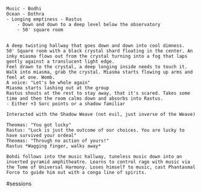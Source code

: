 	Music - Bodhi
	Ocean - Dothra
	- Longing emptiness - Rastus 
		- Down and down to a deep level below the observatory
		- 50' square room
	
	
	A deep twisting hallway that goes down and down into cool dimness. 
	50' Square room with a black crystal shard floating in the center. An inky miasma flows out from the crystal turning into a fog that laps gently against a translucent light edge. 
	Feel drawn to the crystal, a deep longing inside needs to touch it. 
	Walk into miasma, grab the crystal. Miasma starts flowing up arms and feel at one. Womb.
	A voice: "Let's be whole again"
	Miasma starts lashing out at the group
	Rastus shouts at the rest to stay away, that it's scared. Takes some time and then the room calms down and absorbs into Rastus. 
	- Either +3 Sorc points or a shadow familiar
	
	Interacted with the Shadow Weave (not evil, just inverse of the Weave)
	
	Theomas: "You got lucky"
	Rastus: "Luck is just the outcome of our choices. You are lucky to have survived your ordeal"
	Theomas: "Through no action of yours!"
	Rastus *Wagging finger, walks away*
	
	Bohdi follows into the music hallway, tuneless music down into an inverted pyramid amphitheatre. Learns to control rage with music via the Tome of Universal Harmony. Loses himself to music, cast Phantasmal Force to guide him out with a conga line of spirits.
	

	
	
#sessions 